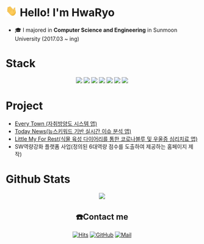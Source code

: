 # <img  src="https://raw.githubusercontent.com/ABSphreak/ABSphreak/master/gifs/Hi.gif" width="30px">  Hello! I'm HwaRyo

- 🎓 I majored in **Computer Science and Engineering** in Sunmoon University (2017.03 ~ ing)



# Stack
<div align=center> 
   <img src="http://img.shields.io/badge/-Java-FA5858?style=flat&logo=Java&logoColor=white">
   <img src="http://img.shields.io/badge/-Kotlin-7F52FF?style=flat&logo=Kotlin&logoColor=white">
   <img src="http://img.shields.io/badge/-SpringBoot-6DB33F?style=flat&logo=SpringBoot&logoColor=white">
   <img src="http://img.shields.io/badge/-Android-3DDC84?style=flat&logo=Android&logoColor=white">
   <img src="http://img.shields.io/badge/-Oracle-F80000?style=flat&logo=Oracle&logoColor=white">
   <img src="http://img.shields.io/badge/-MySQL-4479A1?style=flat&logo=MySQL&logoColor=white">
   <img src="http://img.shields.io/badge/-Firebase-FFCA28?style=flat&logo=Firebase&logoColor=white">
</div>


# Project
- [Every Town (자취방양도 시스템 앱)](https://github.com/HwaRyo/EveryTown)
- [Today News(뉴스키워드 기반 실시간 이슈 분석 앱)](https://github.com/HwaRyo/Today_News)
- [Little My For Rest(식물 육성 다이어리를 통한 코로나블루 및 우울증 심리치료 앱)](https://github.com/HwaRyo/My_Little_For_Rest)
- SW역량강화 플랫폼 사업(정의된 6대역량 점수를 도출하여 제공하는 홈페이지 제작)



# Github Stats
<div align=center>
<a href='#'>
 <img src = "https://github-readme-stats.vercel.app/api?username=HwaRyo&theme=buefy&show_icons=true&hide_border=true" height = "180px">
</a>
</div>
 
<div align=center>

## ☎️Contact me
[![Hits](https://hits.seeyoufarm.com/api/count/incr/badge.svg?url=https://github.com/HwaRyo)](https://hits.seeyoufarm.com)
[![GitHub](http://img.shields.io/badge/GitHub-Black?style=flat-square&logo=github&link=https://github.com/HwaRyo)](https://github.com/HwaRyo)
[![Mail](https://img.shields.io/badge/Gmail-d14836?style=flat-square&logo=Gmail&logoColor=white&link=mailto:a98k98k@gmail.com)](mailto:a98k98k@gmail.com)
